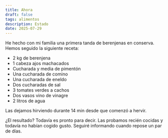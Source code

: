 ```yaml
---
title: Ahora
draft: false
tags: alimentos
description: Estado
date: 2025-07-29
---
```

He hecho con mi familia una primera tanda de berenjenas en conserva. Hemos seguido la siguiente receta:

 - 2 kg de berenjena
 - 1 cabeza ajos machacados
 - Cucharada y media de pimentón
 - Una cucharada de comino
 - Una cucharada de eneldo
 - Dos cucharadas de sal
 - 3 tomates verdes a cachos
 - Dos vasos vino de vinagre
 - 2 litros de agua

Las dejamos hirviendo durante 14 min desde que comenzó a hervir. 

¿El resultado? Todavía es pronto para decir. Las probamos recién cocidas y todavía no habían cogido gusto. Seguiré informando cuando repose un par de días.